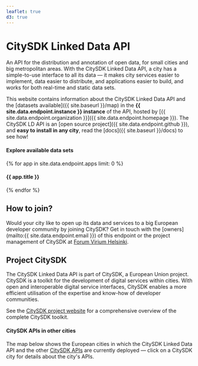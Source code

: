 ```yaml
---
leaflet: true
d3: true
---
```


# CitySDK Linked Data API

An API for the distribution and annotation of open data, for small cities and big metropolitan areas. With the CitySDK Linked Data API, a city has a simple-to-use interface to all its data — it makes city services easier to implement, data easier to distribute, and applications easier to build, and works for both real-time and static data sets.

This website contains information about the CitySDK Linked Data API and the [datasets available]({{ site.baseurl }}/map) in the __{{ site.data.endpoint.instance }} instance__ of the API, hosted by [{{ site.data.endpoint.organization }}]({{ site.data.endpoint.homepage }}). The CitySDK LD API is an [open source project]({{ site.data.endpoint.github }}), and __easy to install in any city__, read the [docs]({{ site.baseurl }}/docs) to see how!

<div id="apps">
  <h4>Explore available data sets</h4>
  <a class="wide-image-link" href="{{ site.baseurl}}/map" style="background-image: url({{ site.baseurl }}/images/apps/map-wide.jpg)"></a>
  {% for app in site.data.endpoint.apps limit: 0 %}
  <h4>{{ app.title }}</h4>
  <a class="wide-image-link" href="{{ site.baseurl}}/apps#{{ app.name }}" style="background-image: url({{ site.baseurl }}/images/apps/{{ app.name }}-wide.jpg)"></a>
  {% endfor %}
</div>

## How to join?

Would your city like to open up its data and services to a big European developer community by joining CitySDK? Get in touch with the [owners](mailto:{{ site.data.endpoint.email }}) of this endpoint or the project management of CitySDK at [Forum Virium Helsinki](http://www.citysdk.eu/partners/forum-virium/).

## Project CitySDK

The CitySDK Linked Data API is part of CitySDK, a European Union project. CitySDK is a toolkit for the development of digital services within cities. With open and interoperable digital service interfaces, CitySDK enables a more efficient utilisation of the expertise and know-how of developer communities.

See the [CitySDK project website](http://www.citysdk.eu/) for a comprehensive overview of the complete CitySDK toolkit.

#### CitySDK APIs in other cities

The map below shows the European cities in which the CitySDK Linked Data API and the other [CitySDK APIs](http://www.citysdk.eu/citysdk-toolkit/components-of-the-toolkit/) are currently deployed — click on a CitySDK city for details about the city's APIs.

<div id="map">
</div>
<script>
  var tileUrl = "{{ site.data.endpoint.tiles }}",
      color = '{{ site.data.style.font-color }}',
      brandColor = '{{ site.data.style.brand-color }}',
      linkColor = '{{ site.data.style.link-color }}',

      map = L.map('map', {
        zoomControl: false
      }),
      osmAttrib = 'Map data © OpenStreetMap contributors',
      tileLayer = new L.TileLayer(tileUrl, {
        attribution: osmAttrib
      }).addTo(map);

  // Disable map interaction
  map.dragging.disable();
  map.touchZoom.disable();
  map.doubleClickZoom.disable();
  map.scrollWheelZoom.disable();
  map.boxZoom.disable();
  map.keyboard.disable();

  var pointStyle = {
    radius: 9,
    color: color,
    fillColor: linkColor,
    weight: 2,
    opacity: 1,
    fillOpacity: 1
  };

  function popup(feature) {
    var apiList = [];
    for (var type in feature.properties.apis) {
      var title = "Linked Data API";
      if (type === "participation") {
        title = "Open311 Participation API"
      } else if (type === "tourism") {
        title = "Tourism API";
      }
      apiList.push("<li><a href='" + feature.properties.apis[type] + "'>" + title + "</a></li>");
    }
    return feature.properties.title + ":"
        + "<ul>" + apiList.join('') + "</ul>";
  }

  d3.json("{{ site.baseurl}}/map/endpoints.json", function(json) {
    var geojson = new L.geoJson(json, {
      onEachFeature: function (feature, layer) {
        layer.bindPopup(popup(feature));
      },
      pointToLayer: function (feature, latlng) {
        return L.circleMarker(latlng, pointStyle);
      }
    }).addTo(map);
    map.fitBounds(geojson.getBounds());
  });
</script>
